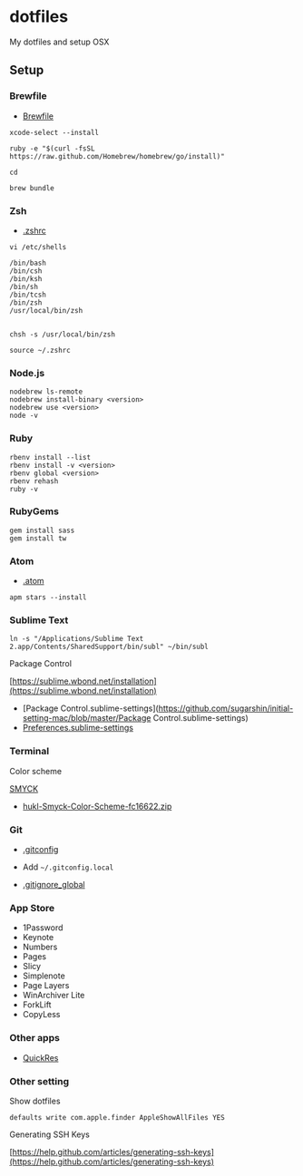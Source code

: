 # dotfiles

My dotfiles and setup OSX

## Setup

### Brewfile

* [Brewfile](https://github.com/sugarshin/initial-setting-mac/blob/master/Brewfile)

```shell
xcode-select --install

ruby -e "$(curl -fsSL https://raw.github.com/Homebrew/homebrew/go/install)"

cd

brew bundle
```

### Zsh

* [.zshrc](https://github.com/sugarshin/initial-setting-mac/blob/master/.zshrc)

```shell
vi /etc/shells

/bin/bash
/bin/csh
/bin/ksh
/bin/sh
/bin/tcsh
/bin/zsh
/usr/local/bin/zsh


chsh -s /usr/local/bin/zsh

source ~/.zshrc
```

### Node.js

```shell
nodebrew ls-remote
nodebrew install-binary <version>
nodebrew use <version>
node -v
```

### Ruby

```shell
rbenv install --list
rbenv install -v <version>
rbenv global <version>
rbenv rehash
ruby -v
```

### RubyGems

```shell
gem install sass
gem install tw
```

### Atom

* [.atom](https://github.com/sugarshin/initial-setting-mac/blob/master/.atom)

```shell
apm stars --install
```

### Sublime Text

```shell
ln -s "/Applications/Sublime Text 2.app/Contents/SharedSupport/bin/subl" ~/bin/subl
```

Package Control

[https://sublime.wbond.net/installation](https://sublime.wbond.net/installation)

* [Package Control.sublime-settings](https://github.com/sugarshin/initial-setting-mac/blob/master/Package Control.sublime-settings)
* [Preferences.sublime-settings](https://github.com/sugarshin/initial-setting-mac/blob/master/Preferences.sublime-settings)

### Terminal

Color scheme

[SMYCK](http://color.smyck.org/)

* [hukl-Smyck-Color-Scheme-fc16622.zip](https://github.com/sugarshin/initial-setting-mac/blob/master/binary/hukl-Smyck-Color-Scheme-fc16622.zip)

### Git

* [.gitconfig](https://github.com/sugarshin/initial-setting-mac/blob/master/.gitconfig)

* Add `~/.gitconfig.local`

* [.gitignore_global](https://github.com/sugarshin/initial-setting-mac/blob/master/.gitignore_global)

### App Store

* 1Password
* Keynote
* Numbers
* Pages
* Slicy
* Simplenote
* Page Layers
* WinArchiver Lite
* ForkLift
* CopyLess

### Other apps

* [QuickRes](http://www.quickresapp.com/)

### Other setting

Show dotfiles

```shell
defaults write com.apple.finder AppleShowAllFiles YES
```

Generating SSH Keys

[https://help.github.com/articles/generating-ssh-keys](https://help.github.com/articles/generating-ssh-keys)
